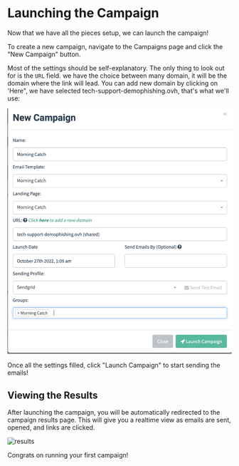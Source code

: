 # Launching the Campaign

Now that we have all the pieces setup, we can launch the campaign!

To create a new campaign, navigate to the Campaigns page and click the "New Campaign" button.

Most of the settings should be self-explanatory. The only thing to look out for is the `URL` field. we have the choice between many domain, it will be the domain where the link will lead. You can add new domain by clicking on 'Here", we have selected tech-support-demophishing.ovh, that's what we'll use:

![](<../.gitbook/assets/image (2) (1).png>)

Once all the settings filled, click "Launch Campaign" to start sending the emails!

## Viewing the Results

After launching the campaign, you will be automatically redirected to the campaign results page. This will give you a realtime view as emails are sent, opened, and links are clicked.

![results](http://imgur.com/zs3Wdfx.png)

Congrats on running your first campaign!
